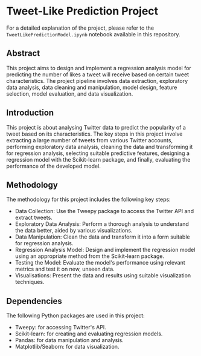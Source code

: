 # Tweet-Like Prediction Project

For a detailed explanation of the project, please refer to the `TweetLikePredictionModel.ipynb` notebook available in this repository.


<a name="abstract"></a>
## Abstract

This project aims to design and implement a regression analysis model for predicting the number of likes a tweet will receive based on certain tweet characteristics. The project pipeline involves data extraction, exploratory data analysis, data cleaning and manipulation, model design, feature selection, model evaluation, and data visualization.

<a name="introduction"></a>
## Introduction

This project is about analysing Twitter data to predict the popularity of a tweet based on its characteristics. The key steps in this project involve extracting a large number of tweets from various Twitter accounts, performing exploratory data analysis, cleaning the data and transforming it for regression analysis, selecting suitable predictive features, designing a regression model with the Scikit-learn package, and finally, evaluating the performance of the developed model.

<a name="methodology"></a>
## Methodology

The methodology for this project includes the following key steps:
- Data Collection: Use the Tweepy package to access the Twitter API and extract tweets.
- Exploratory Data Analysis: Perform a thorough analysis to understand the data better, aided by various visualizations.
- Data Manipulation: Clean the data and transform it into a form suitable for regression analysis.
- Regression Analysis Model: Design and implement the regression model using an appropriate method from the Scikit-learn package.
- Testing the Model: Evaluate the model's performance using relevant metrics and test it on new, unseen data.
- Visualisations: Present the data and results using suitable visualization techniques.

<a name="dependencies"></a>
## Dependencies
The following Python packages are used in this project:

- Tweepy: for accessing Twitter's API.
- Scikit-learn: for creating and evaluating regression models.
- Pandas: for data manipulation and analysis.
- Matplotlib/Seaborn: for data visualization.



